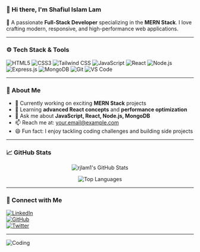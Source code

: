 ### 👋 Hi there, I'm **Shafiul Islam Lam**

🚀 A passionate **Full-Stack Developer** specializing in the **MERN Stack**. I love crafting modern, responsive, and high-performance web applications.

---

### ⚙️ Tech Stack & Tools

![HTML5](https://img.shields.io/badge/HTML5-E34F26?style=for-the-badge&logo=html5&logoColor=white)
![CSS3](https://img.shields.io/badge/CSS3-1572B6?style=for-the-badge&logo=css3&logoColor=white)
![Tailwind CSS](https://img.shields.io/badge/Tailwind_CSS-38B2AC?style=for-the-badge&logo=tailwind-css&logoColor=white)
![JavaScript](https://img.shields.io/badge/JavaScript-F7DF1E?style=for-the-badge&logo=javascript&logoColor=black)
![React](https://img.shields.io/badge/React-20232A?style=for-the-badge&logo=react&logoColor=61DAFB)
![Node.js](https://img.shields.io/badge/Node.js-43853D?style=for-the-badge&logo=node.js&logoColor=white)
![Express.js](https://img.shields.io/badge/Express.js-404D59?style=for-the-badge&logo=express&logoColor=white)
![MongoDB](https://img.shields.io/badge/MongoDB-4EA94B?style=for-the-badge&logo=mongodb&logoColor=white)
![Git](https://img.shields.io/badge/Git-F05033?style=for-the-badge&logo=git&logoColor=white)
![VS Code](https://img.shields.io/badge/VS_Code-007ACC?style=for-the-badge&logo=visual-studio-code&logoColor=white)

---

### 🧠 About Me

- 🔨 Currently working on exciting **MERN Stack** projects
- 🌱 Learning **advanced React concepts** and **performance optimization**
- 💬 Ask me about **JavaScript, React, Node.js, MongoDB**
- 📫 Reach me at: [your.email@example.com](mailto:your.email@example.com)
- 😄 Fun fact: I enjoy tackling coding challenges and building side projects

---

### 📈 GitHub Stats

<div align="center">
  
![rjlam1's GitHub Stats](https://github-readme-stats.vercel.app/api?username=rjlam1&show_icons=true&theme=dark&count_private=true&hide_border=true)

![Top Languages](https://github-readme-stats.vercel.app/api/top-langs/?username=rjlam1&layout=compact&theme=dark&hide_border=true)

</div>

---

### 🤝 Connect with Me

[![LinkedIn](https://img.shields.io/badge/LinkedIn-%230077B5.svg?style=for-the-badge&logo=linkedin&logoColor=white)](https://linkedin.com/in/your_linkedin_username)  
[![GitHub](https://img.shields.io/badge/GitHub-%23121011.svg?style=for-the-badge&logo=github&logoColor=white)](https://github.com/rjlam1)  
[![Twitter](https://img.shields.io/badge/Twitter-1DA1F2?style=for-the-badge&logo=twitter&logoColor=white)](https://twitter.com/your_twitter_username)

---

![Coding](https://user-images.githubusercontent.com/74038190/190479155-2d4e34ba-c4d6-444a-a309-66c3a01a3577.gif)


